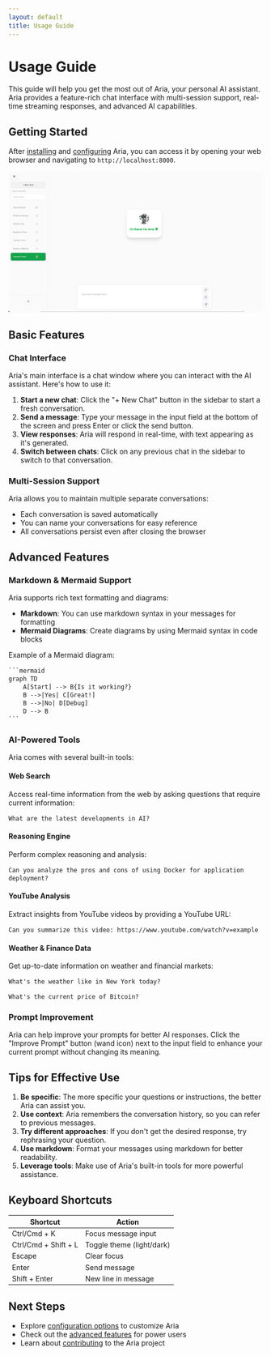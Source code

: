 ```yaml
---
layout: default
title: Usage Guide
---
```


# Usage Guide

This guide will help you get the most out of Aria, your personal AI assistant. Aria provides a feature-rich chat interface with multi-session support, real-time streaming responses, and advanced AI capabilities.

## Getting Started

After [installing](/aria/installation.html) and [configuring](/aria/configuration.html) Aria, you can access it by opening your web browser and navigating to `http://localhost:8000`.

![Aria Screenshot](assets/images/screenshot.png)

## Basic Features

### Chat Interface

Aria's main interface is a chat window where you can interact with the AI assistant. Here's how to use it:

1. **Start a new chat**: Click the "+ New Chat" button in the sidebar to start a fresh conversation.
2. **Send a message**: Type your message in the input field at the bottom of the screen and press Enter or click the send button.
3. **View responses**: Aria will respond in real-time, with text appearing as it's generated.
4. **Switch between chats**: Click on any previous chat in the sidebar to switch to that conversation.

### Multi-Session Support

Aria allows you to maintain multiple separate conversations:

- Each conversation is saved automatically
- You can name your conversations for easy reference
- All conversations persist even after closing the browser

## Advanced Features

### Markdown & Mermaid Support

Aria supports rich text formatting and diagrams:

- **Markdown**: You can use markdown syntax in your messages for formatting
- **Mermaid Diagrams**: Create diagrams by using Mermaid syntax in code blocks

Example of a Mermaid diagram:

````
```mermaid
graph TD
    A[Start] --> B{Is it working?}
    B -->|Yes| C[Great!]
    B -->|No| D[Debug]
    D --> B
```
````

### AI-Powered Tools

Aria comes with several built-in tools:

#### Web Search

Access real-time information from the web by asking questions that require current information:

```
What are the latest developments in AI?
```

#### Reasoning Engine

Perform complex reasoning and analysis:

```
Can you analyze the pros and cons of using Docker for application deployment?
```

#### YouTube Analysis

Extract insights from YouTube videos by providing a YouTube URL:

```
Can you summarize this video: https://www.youtube.com/watch?v=example
```

#### Weather & Finance Data

Get up-to-date information on weather and financial markets:

```
What's the weather like in New York today?
```

```
What's the current price of Bitcoin?
```

### Prompt Improvement

Aria can help improve your prompts for better AI responses. Click the "Improve Prompt" button (wand icon) next to the input field to enhance your current prompt without changing its meaning.

## Tips for Effective Use

1. **Be specific**: The more specific your questions or instructions, the better Aria can assist you.
2. **Use context**: Aria remembers the conversation history, so you can refer to previous messages.
3. **Try different approaches**: If you don't get the desired response, try rephrasing your question.
4. **Use markdown**: Format your messages using markdown for better readability.
5. **Leverage tools**: Make use of Aria's built-in tools for more powerful assistance.

## Keyboard Shortcuts

| Shortcut          | Action                    |
|-------------------|---------------------------|
| Ctrl/Cmd + K      | Focus message input       |
| Ctrl/Cmd + Shift + L | Toggle theme (light/dark) |
| Escape            | Clear focus               |
| Enter             | Send message              |
| Shift + Enter     | New line in message       |

## Next Steps

- Explore [configuration options](/aria/configuration.html) to customize Aria
- Check out the [advanced features](/aria/advanced.html) for power users
- Learn about [contributing](/aria/contributing.html) to the Aria project
